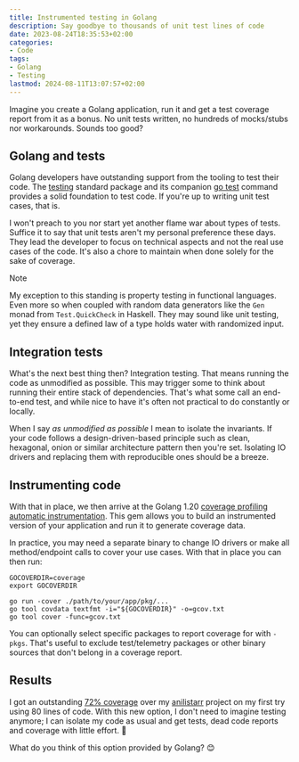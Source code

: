 ```yaml
---
title: Instrumented testing in Golang
description: Say goodbye to thousands of unit test lines of code
date: 2023-08-24T18:35:53+02:00
categories:
- Code
tags:
- Golang
- Testing
lastmod: 2024-08-11T13:07:57+02:00
---
```


Imagine you create a Golang application, run it and get a test coverage report
from it as a bonus. No unit tests written, no hundreds of mocks/stubs nor
workarounds. Sounds too good?

<!--more-->

## Golang and tests

Golang developers have outstanding support from the tooling to test their code.
The [testing][testing] standard package and its companion [go test][go-test-cmd]
command provides a solid foundation to test code. If you're up to writing unit
test cases, that is.

I won't preach to you nor start yet another flame war about types of tests.
Suffice it to say that unit tests aren't my personal preference these days. They
lead the developer to focus on technical aspects and not the real use cases of
the code. It's also a chore to maintain when done solely for the sake of
coverage.

> [!note]
> My exception to this standing is property testing in functional languages. Even
> more so when coupled with random data generators like the `Gen` monad from
> `Test.QuickCheck` in Haskell. They may sound like unit testing, yet they ensure
> a defined law of a type holds water with randomized input.

## Integration tests

What's the next best thing then? Integration testing. That means running the
code as unmodified as possible. This may trigger some to think about running
their entire stack of dependencies. That's what some call an end-to-end test,
and while nice to have it's often not practical to do constantly or locally.

When I say _as unmodified as possible_ I mean to isolate the invariants. If your
code follows a design-driven-based principle such as clean, hexagonal, onion or
similar architecture pattern then you're set. Isolating IO drivers and replacing
them with reproducible ones should be a breeze.

## Instrumenting code

With that in place, we then arrive at the Golang 1.20 [coverage profiling
automatic instrumentation](https://go.dev/testing/coverage/). This gem allows
you to build an instrumented version of your application and run it to generate
coverage data.

In practice, you may need a separate binary to change IO drivers or make all
method/endpoint calls to cover your use cases. With that in place you can then
run:

```shell
GOCOVERDIR=coverage
export GOCOVERDIR

go run -cover ./path/to/your/app/pkg/...
go tool covdata textfmt -i="${GOCOVERDIR}" -o=gcov.txt
go tool cover -func=gcov.txt
```

You can optionally select specific packages to report coverage for with `-pkgs`.
That's useful to exclude test/telemetry packages or other binary sources that
don't belong in a coverage report.

## Results

I got an outstanding [72% coverage][coverage-sample] over my
[anilistarr][anilistarr] project on my first try using 80 lines of code. With
this new option, I don't need to imagine testing anymore; I can isolate my code
as usual and get tests, dead code reports and coverage with little effort. 🖤

What do you think of this option provided by Golang? 😊

[testing]: https://pkg.go.dev/testing
[go-test-cmd]: https://pkg.go.dev/cmd/go#hdr-Testing_functions
[anilistarr]: https://github.com/wwmoraes/anilistarr/
[coverage-sample]: https://github.com/wwmoraes/anilistarr/actions/runs/5957377534/job/16159944308#step:8:61
